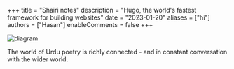 +++
title = "Shairi notes"
description = "Hugo, the world's fastest framework for building websites"
date = "2023-01-20"
aliases = ["hi"]
authors = ["Hasan"]
enableComments = false
+++

![diagram](diagram.jpg)

The world of Urdu poetry is richly connected - and in constant conversation with the wider world. 